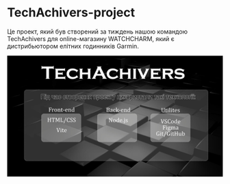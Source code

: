 # TechAchivers-project

Це проект, який був створений за тиждень нашою командою TechAchivers для online-магазину WATCHCHARM, який є дистрибьютором елітних годинників Garmin.

![Technology](./assets/techachivers-project.jpg)

